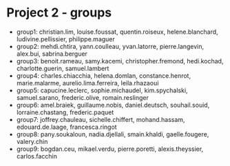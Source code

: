 # Project 2 - groups

- group1: christian.lim, louise.foussat, quentin.roiseux, helene.blanchard, ludivine.pellissier, philippe.maguer
- group2: mehdi.chtira, yann.coulleau, yvan.latorre, pierre.langevin, alex.bui, sabrina.berguer
- group3: benoit.rameau, samy.kacemi, christopher.fremond, hedi.kochad, charlotte.guerin, samuel.lambert
- group4: charles.chiacchia, helena.domlan, constance.henrot, marie.malarme, aurelio.lima.ferreira, leila.rhazaoui
- group5: capucine.leclerc, sophie.michaudel, kim.spychalski, samuel.sarano, frederic.olive, romain.reslinger
- group6: amel.braiek, guillaume.nobis, daniel.deutsch, souhail.souid, lorraine.chastang, frederic.paquet
- group7: joffrey.chauleau, sichelle.chiffert, mohand.hassam, edouard.de.laage, francesca.ringot
- group8: pany.soukaloun, nadia.djellali, smain.khaldi, gaelle.fougere, valery.chin
- group9: bogdan.ceu, mikael.verdu, pierre.poretti, alexis.theyssier, carlos.facchin